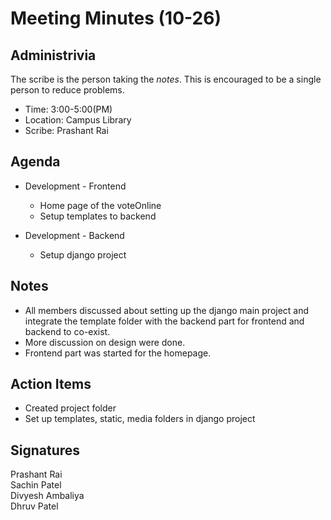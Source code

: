 
# Meeting Minutes (10-26)

## Administrivia
The scribe is the person taking the _notes_. This is encouraged to be a single person to reduce problems.
* Time: 3:00-5:00(PM)
* Location: Campus Library
* Scribe: Prashant Rai

## Agenda
* Development - Frontend
  * Home page of the voteOnline
  * Setup templates to backend

* Development - Backend
  * Setup django project

## Notes
* All members discussed about setting up the django main project and integrate the template folder with the backend part for frontend and backend to co-exist. 
* More discussion on design were done. 
* Frontend part was started for the homepage.


## Action Items
* Created project folder
* Set up templates, static, media folders in django project


## Signatures
Prashant Rai  
Sachin Patel  
Divyesh Ambaliya <br>
Dhruv Patel

